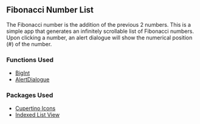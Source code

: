 ## Fibonacci Number List
The Fibonacci number is the addition of the previous 2 numbers. This is a simple app that generates an infinitely scrollable list of Fibonacci numbers.
Upon clicking a number, an alert dialogue will show the numerical position (#) of the number.

### Functions Used
- [BigInt](https://api.flutter.dev/flutter/dart-core/BigInt-class.html)
- [AlertDialogue](https://api.flutter.dev/flutter/material/AlertDialog-class.html)

### Packages Used
- [Cupertino Icons](https://pub.dev/packages/cupertino_icons)
- [Indexed List View](https://pub.dev/packages/indexed_list_view)
